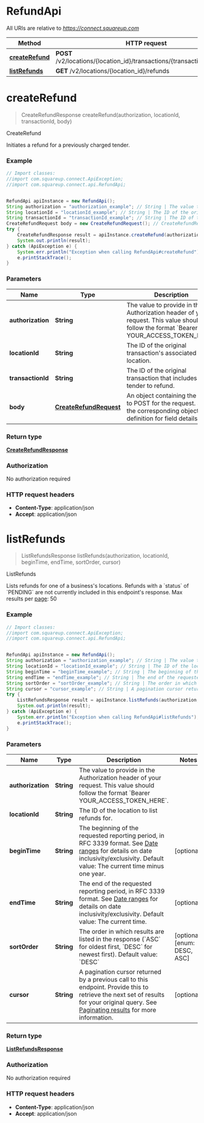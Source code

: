 # RefundApi

All URIs are relative to *https://connect.squareup.com*

Method | HTTP request | Description
------------- | ------------- | -------------
[**createRefund**](RefundApi.md#createRefund) | **POST** /v2/locations/{location_id}/transactions/{transaction_id}/refund | CreateRefund
[**listRefunds**](RefundApi.md#listRefunds) | **GET** /v2/locations/{location_id}/refunds | ListRefunds


<a name="createRefund"></a>
# **createRefund**
> CreateRefundResponse createRefund(authorization, locationId, transactionId, body)

CreateRefund

Initiates a refund for a previously charged tender.

### Example
```java
// Import classes:
//import com.squareup.connect.ApiException;
//import com.squareup.connect.api.RefundApi;


RefundApi apiInstance = new RefundApi();
String authorization = "authorization_example"; // String | The value to provide in the Authorization header of your request. This value should follow the format `Bearer YOUR_ACCESS_TOKEN_HERE`.
String locationId = "locationId_example"; // String | The ID of the original transaction's associated location.
String transactionId = "transactionId_example"; // String | The ID of the original transaction that includes the tender to refund.
CreateRefundRequest body = new CreateRefundRequest(); // CreateRefundRequest | An object containing the fields to POST for the request.  See the corresponding object definition for field details.
try {
    CreateRefundResponse result = apiInstance.createRefund(authorization, locationId, transactionId, body);
    System.out.println(result);
} catch (ApiException e) {
    System.err.println("Exception when calling RefundApi#createRefund");
    e.printStackTrace();
}
```

### Parameters

Name | Type | Description  | Notes
------------- | ------------- | ------------- | -------------
 **authorization** | **String**| The value to provide in the Authorization header of your request. This value should follow the format &#x60;Bearer YOUR_ACCESS_TOKEN_HERE&#x60;. |
 **locationId** | **String**| The ID of the original transaction&#39;s associated location. |
 **transactionId** | **String**| The ID of the original transaction that includes the tender to refund. |
 **body** | [**CreateRefundRequest**](CreateRefundRequest.md)| An object containing the fields to POST for the request.  See the corresponding object definition for field details. |

### Return type

[**CreateRefundResponse**](CreateRefundResponse.md)

### Authorization

No authorization required

### HTTP request headers

 - **Content-Type**: application/json
 - **Accept**: application/json

<a name="listRefunds"></a>
# **listRefunds**
> ListRefundsResponse listRefunds(authorization, locationId, beginTime, endTime, sortOrder, cursor)

ListRefunds

Lists refunds for one of a business&#39;s locations.  Refunds with a &#x60;status&#x60; of &#x60;PENDING&#x60; are not currently included in this endpoint&#39;s response.  Max results per [page](#paginatingresults): 50

### Example
```java
// Import classes:
//import com.squareup.connect.ApiException;
//import com.squareup.connect.api.RefundApi;


RefundApi apiInstance = new RefundApi();
String authorization = "authorization_example"; // String | The value to provide in the Authorization header of your request. This value should follow the format `Bearer YOUR_ACCESS_TOKEN_HERE`.
String locationId = "locationId_example"; // String | The ID of the location to list refunds for.
String beginTime = "beginTime_example"; // String | The beginning of the requested reporting period, in RFC 3339 format.  See [Date ranges](#dateranges) for details on date inclusivity/exclusivity.  Default value: The current time minus one year.
String endTime = "endTime_example"; // String | The end of the requested reporting period, in RFC 3339 format.  See [Date ranges](#dateranges) for details on date inclusivity/exclusivity.  Default value: The current time.
String sortOrder = "sortOrder_example"; // String | The order in which results are listed in the response (`ASC` for oldest first, `DESC` for newest first).  Default value: `DESC`
String cursor = "cursor_example"; // String | A pagination cursor returned by a previous call to this endpoint. Provide this to retrieve the next set of results for your original query.  See [Paginating results](#paginatingresults) for more information.
try {
    ListRefundsResponse result = apiInstance.listRefunds(authorization, locationId, beginTime, endTime, sortOrder, cursor);
    System.out.println(result);
} catch (ApiException e) {
    System.err.println("Exception when calling RefundApi#listRefunds");
    e.printStackTrace();
}
```

### Parameters

Name | Type | Description  | Notes
------------- | ------------- | ------------- | -------------
 **authorization** | **String**| The value to provide in the Authorization header of your request. This value should follow the format &#x60;Bearer YOUR_ACCESS_TOKEN_HERE&#x60;. |
 **locationId** | **String**| The ID of the location to list refunds for. |
 **beginTime** | **String**| The beginning of the requested reporting period, in RFC 3339 format.  See [Date ranges](#dateranges) for details on date inclusivity/exclusivity.  Default value: The current time minus one year. | [optional]
 **endTime** | **String**| The end of the requested reporting period, in RFC 3339 format.  See [Date ranges](#dateranges) for details on date inclusivity/exclusivity.  Default value: The current time. | [optional]
 **sortOrder** | **String**| The order in which results are listed in the response (&#x60;ASC&#x60; for oldest first, &#x60;DESC&#x60; for newest first).  Default value: &#x60;DESC&#x60; | [optional] [enum: DESC, ASC]
 **cursor** | **String**| A pagination cursor returned by a previous call to this endpoint. Provide this to retrieve the next set of results for your original query.  See [Paginating results](#paginatingresults) for more information. | [optional]

### Return type

[**ListRefundsResponse**](ListRefundsResponse.md)

### Authorization

No authorization required

### HTTP request headers

 - **Content-Type**: application/json
 - **Accept**: application/json

